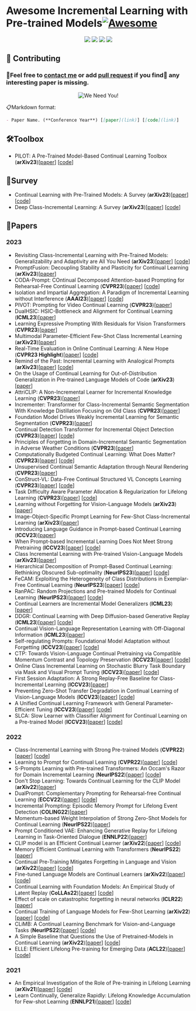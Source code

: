 # Awesome Incremental Learning with Pre-trained Models[![Awesome](https://awesome.re/badge.svg)](https://awesome.re)

<p align="center">
    <a href=""><img src="https://img.shields.io/badge/AILpapers-v1.0-orange"></a>
    <a href=""><img
src="https://img.shields.io/github/stars/sun-hailong/Awesome-Incremental-Learning-with-Pre-trained-Model?style=social"></a>
	<a href=""><img src="https://hits.seeyoufarm.com/api/count/incr/badge.svg?url=https%3A%2F%2Fgithub.com%2Fsun-hailong%2FAwesome-Incremental-Learning-with-Pre-trained-Model&count_bg=%2379C83D&title_bg=%23555555&icon=&icon_color=%23E7E7E7&title=hits&edge_flat=false"></a>
	<a href=""><img src="https://img.shields.io/github/last-commit/sun-hailong/Awesome-Incremental-Learning-with-Pre-trained-Models"></a>
</p>

## 🤗 Contributing
### 🚀Feel free to [contact me]() or add [pull request](https://github.com/sun-hailong/Awesome-Incremental-Learning-with-Pre-trained-Model/pulls) if you find👀 any interesting paper is missing.

<p align="center">
  <img src="http://cdn1.sportngin.com/attachments/news_article/7269/5172/needyou_small.jpg" alt="We Need You!">
</p>

📋Markdown format:
```markdown
- Paper Name. (**Conference Year**) [[paper](link)] [[code](link)]
```

## 🛠️Toolbox
- PILOT: A Pre-Trained Model-Based Continual Learning Toolbox (**arXiv23**)[[paper](https://arxiv.org/abs/2309.07117)] [[code](https://github.com/sun-hailong/LAMDA-PILOT)]

## 📝Survey
- Continual Learning with Pre-Trained Models: A Survey (**arXiv23**)[[paper](https://arxiv.org/abs/2401.16386)] [[code](https://github.com/sun-hailong/LAMDA-PILOT)]
- Deep Class-Incremental Learning: A Survey (**arXiv23**)[[paper](https://arxiv.org/abs/2302.03648)] [[code](https://github.com/zhoudw-zdw/CIL_Survey)]

## 📑Papers

### 2023
- Revisiting Class-Incremental Learning with Pre-Trained Models: Generalizability and Adaptivity are All You Need (**arXiv23**)[[paper](https://arxiv.org/abs/2303.07338)] [[code](https://github.com/zhoudw-zdw/RevisitingCIL)]
- PromptFusion: Decoupling Stability and Plasticity for Continual Learning (**arXiv23**)[[paper](https://arxiv.org/abs/2303.07223)]
- CODA-Prompt: COntinual Decomposed Attention-based Prompting for Rehearsal-Free Continual Learning (**CVPR23**)[[paper](https://arxiv.org/abs/2211.13218)] [[code](https://github.com/GT-RIPL/CODA-Prompt)]
- Isolation and Impartial Aggregation: A Paradigm of Incremental Learning without Interference (**AAAI23**)[[paper](https://arxiv.org/abs/2211.15969)] [[code](https://github.com/iamwangyabin/ESN)]
- PIVOT: Prompting for Video Continual Learning (**CVPR23**)[[paper](https://arxiv.org/abs/2212.04842)]
- DualHSIC: HSIC-Bottleneck and Alignment for Continual Learning (**ICML23**)[[paper](https://arxiv.org/abs/2305.00380)]
- Learning Expressive Prompting With Residuals for Vision Transformers (**CVPR23**)[[paper](https://arxiv.org/abs/2303.15591)]
- Multimodal Parameter-Efficient Few-Shot Class Incremental Learning (**arXiv23**)[[paper](https://arxiv.org/abs/2303.04751)]
- Real-Time Evaluation in Online Continual Learning: A New Hope (**CVPR23 Highlight**)[[paper](https://arxiv.org/abs/2302.01047)] [[code](https://github.com/Yasir-Ghunaim/RealtimeOCL)]
- Remind of the Past: Incremental Learning with Analogical Prompts (**arXiv23**)[[paper](https://arxiv.org/abs/2303.13898)] [[code](https://github.com/ZhihengCV/A-Prompts)]
- On the Usage of Continual Learning for Out-of-Distribution Generalization in Pre-trained Language Models of Code (**arXiv23**)[[paper](https://arxiv.org/abs/2305.04106)]
- AttriCLIP: A Non-Incremental Learner for Incremental Knowledge Learning (**CVPR23**)[[paper](https://openaccess.thecvf.com/content/CVPR2023/papers/Wang_AttriCLIP_A_Non-Incremental_Learner_for_Incremental_Knowledge_Learning_CVPR_2023_paper.pdf)]
- Incrementer: Transformer for Class-Incremental Semantic Segmentation With Knowledge Distillation Focusing on Old Class (**CVPR23**)[[paper](https://openaccess.thecvf.com/content/CVPR2023/papers/Shang_Incrementer_Transformer_for_Class-Incremental_Semantic_Segmentation_With_Knowledge_Distillation_Focusing_CVPR_2023_paper.pdf)]
- Foundation Model Drives Weakly Incremental Learning for Semantic Segmentation (**CVPR23**)[[paper](https://openaccess.thecvf.com/content/CVPR2023/papers/Yu_Foundation_Model_Drives_Weakly_Incremental_Learning_for_Semantic_Segmentation_CVPR_2023_paper.pdf)]
- Continual Detection Transformer for Incremental Object Detection (**CVPR23**)[[paper](https://openaccess.thecvf.com/content/CVPR2023/papers/Liu_Continual_Detection_Transformer_for_Incremental_Object_Detection_CVPR_2023_paper.pdf)] [[code](https://github.com/yaoyao-liu/CL-DETR)]
- Principles of Forgetting in Domain-Incremental Semantic Segmentation in Adverse Weather Conditions (**CVPR23**)[[paper](https://openaccess.thecvf.com/content/CVPR2023/papers/Kalb_Principles_of_Forgetting_in_Domain-Incremental_Semantic_Segmentation_in_Adverse_Weather_CVPR_2023_paper.pdf)]
- Computationally Budgeted Continual Learning: What Does Matter? (**CVPR23**)[[paper](https://openaccess.thecvf.com/content/CVPR2023/papers/Prabhu_Computationally_Budgeted_Continual_Learning_What_Does_Matter_CVPR_2023_paper.pdf)] [[code](https://github.com/drimpossible/BudgetCL)]
- Unsupervised Continual Semantic Adaptation through Neural Rendering (**CVPR23**)[[paper](https://openaccess.thecvf.com/content/CVPR2023/papers/Liu_Unsupervised_Continual_Semantic_Adaptation_Through_Neural_Rendering_CVPR_2023_paper.pdf)]
- ConStruct-VL: Data-Free Continual Structured VL Concepts Learning (**CVPR23**)[[paper](https://openaccess.thecvf.com/content/CVPR2023/papers/Smith_ConStruct-VL_Data-Free_Continual_Structured_VL_Concepts_Learning_CVPR_2023_paper.pdf)] [[code](https://github.com/jamessealesmith/ConStruct-VL)]
- Task Difficulty Aware Parameter Allocation & Regularization for Lifelong Learning (**CVPR23**)[[paper](https://openaccess.thecvf.com/content/CVPR2023/papers/Brahma_A_Probabilistic_Framework_for_Lifelong_Test-Time_Adaptation_CVPR_2023_paper.pdf)] [[code](https://github.com/dhanajitb/petal)]
- Learning without Forgetting for Vision-Language Models (**arXiv23**)[[paper](https://arxiv.org/abs/2305.19270)]
- Image-Object-Specific Prompt Learning for Few-Shot Class-Incremental Learning (**arXiv23**)[[paper](https://arxiv.org/abs/2309.02833)]
- Introducing Language Guidance in Prompt-based Continual Learning (**ICCV23**)[[paper](https://arxiv.org/abs/2308.15827)]
- When Prompt-based Incremental Learning Does Not Meet Strong Pretraining (**ICCV23**)[[paper](https://openaccess.thecvf.com/content/ICCV2023/papers/Tang_When_Prompt-based_Incremental_Learning_Does_Not_Meet_Strong_Pretraining_ICCV_2023_paper.pdf)] [[code](https://github.com/TOM-tym/APG)]
- Class Incremental Learning with Pre-trained Vision-Language Models (**arXiv23**)[[paper](https://arxiv.org/pdf/2310.20348.pdf)]
- Hierarchical Decomposition of Prompt-Based Continual Learning: Rethinking Obscured Sub-optimality (**NeurIPS23**)[[paper](https://arxiv.org/abs/2310.07234)] [[code](https://github.com/thu-ml/HiDe-Prompt)]
- FeCAM: Exploiting the Heterogeneity of Class Distributions in Exemplar-Free Continual Learning (**NeurIPS23**)[[paper](https://arxiv.org/abs/2309.14062)] [[code](https://github.com/dipamgoswami/FeCAM)]
- RanPAC: Random Projections and Pre-trained Models for Continual Learning (**NeurIPS23**)[[paper](https://arxiv.org/abs/2307.02251)] [[code](https://github.com/RanPAC/RanPAC)]
- Continual Learners are Incremental Model Generalizers (**ICML23**)[[paper](http://arxiv.org/abs/2306.12026)]
- DDGR: Continual Learning with Deep Diffusion-based Generative Replay (**ICML23**)[[paper](https://openreview.net/pdf?id=RlqgQXZx6r)] [[code](https://github.com/xiaocangshengGR/DDGR)]
- Continual Vision-Language Representation Learning with Off-Diagonal Information (**ICML23**)[[paper](https://arxiv.org/abs/2305.07437)]
- Self-regulating Prompts: Foundational Model Adaptation without Forgetting (**ICCV23**)[[paper](https://arxiv.org/abs/2307.06948)] [[code](https://github.com/muzairkhattak/PromptSRC)]
- CTP: Towards Vision-Language Continual Pretraining via Compatible Momentum Contrast and Topology Preservation (**ICCV23**)[[paper](https://browse.arxiv.org/pdf/2308.07146.pdf)] [[code](https://github.com/KevinLight831/CTP)]
- Online Class Incremental Learning on Stochastic Blurry Task Boundary via Mask and Visual Prompt Tuning (**ICCV23**)[[paper](https://arxiv.org/abs/2308.09303)] [[code](https://github.com/moonjunyyy/si-blurry)]
- First Session Adaptation: A Strong Replay-Free Baseline for Class-Incremental Learning (**ICCV23**)[[paper](https://arxiv.org/abs/2303.13199)]
- Preventing Zero-Shot Transfer Degradation in Continual Learning of Vision-Language Models (**ICCV23**)[[paper](https://arxiv.org/pdf/2303.06628.pdf)] [[code](https://github.com/Thunderbeee/ZSCL)]
- A Unified Continual Learning Framework with General Parameter-Efficient Tuning (**ICCV23**)[[paper](https://arxiv.org/abs/2303.10070)] [[code](https://github.com/gqk/LAE)]
- SLCA: Slow Learner with Classifier Alignment for Continual Learning on a Pre-trained Model (**ICCV23**)[[paper](https://arxiv.org/pdf/2303.05118.pdf)] [[code](https://github.com/GengDavid/SLCA)]


### 2022
- Class-Incremental Learning with Strong Pre-trained Models (**CVPR22**)[[paper](https://arxiv.org/abs/2204.03634)] [[code](https://github.com/amazon-science/sp-cil)]
- Learning to Prompt for Continual Learning (**CVPR22**)[[paper](https://arxiv.org/abs/2112.08654)] [[code](https://github.com/google-research/l2p)]
- S-Prompts Learning with Pre-trained Transformers: An Occam's Razor for Domain Incremental Learning (**NeurIPS22**)[[paper](https://arxiv.org/abs/2207.12819)] [[code]( https://github.com/iamwangyabin/S-Prompts)]
- Don't Stop Learning: Towards Continual Learning for the CLIP Model (**arXiv22**)[[paper](https://arxiv.org/abs/2207.09248)]
- DualPrompt: Complementary Prompting for Rehearsal-free Continual Learning (**ECCV22**)[[paper](https://arxiv.org/abs/2204.04799)] [[code](https://github.com/google-research/l2p)]
- Incremental Prompting: Episodic Memory Prompt for Lifelong Event Detection (**COLING22**)[[paper](https://arxiv.org/abs/2204.07275)]
- Momentum-based Weight Interpolation of Strong Zero-Shot Models for Continual Learning (**NeurIPS22**)[[paper](https://arxiv.org/abs/2211.03186)]
- Prompt Conditioned VAE: Enhancing Generative Replay for Lifelong Learning in Task-Oriented Dialogue (**ENNLP22**)[[paper](https://arxiv.org/abs/2210.07783)]
- CLIP model is an Efficient Continual Learner (**arXiv22**)[[paper](https://arxiv.org/abs/2210.03114)] [[code](https://github.com/vgthengane/Continual-CLIP)]
- Memory Efficient Continual Learning with Transformers (**NeurIPS22**)[[paper](https://arxiv.org/abs/2203.04640)]
- Continual Pre-Training Mitigates Forgetting in Language and Vision (**arXiv22**)[[paper](https://arxiv.org/abs/2205.09357)] [[code](https://github.com/AndreaCossu/continual-pretraining-nlp-vision)]
- Fine-tuned Language Models are Continual Learners (**arXiv22**)[[paper](https://arxiv.org/abs/2205.12393)] [[code](https://github.com/ThomasScialom/T0_continual_learning)]
- Continual Learning with Foundation Models: An Empirical Study of Latent Replay (**CoLLAs22**)[[paper](https://arxiv.org/abs/2205.00329)] [[code](https://github.com/oleksost/latent_CL)]
- Effect of scale on catastrophic forgetting in neural networks (**ICLR22**)[[paper](https://openreview.net/pdf?id=GhVS8_yPeEa)]
- Continual Training of Language Models for Few-Shot Learning (**arXiv22**)[[paper](https://arxiv.org/abs/2210.05549)] [[code](https://github.com/UIC-Liu-Lab/CPT)]
- CLiMB: A Continual Learning Benchmark for Vision-and-Language Tasks (**NeurIPS22**)[[paper](https://arxiv.org/abs/2206.09059)] [[code](https://github.com/GLAMOR-USC/CLiMB)]
- A Simple Baseline that Questions the Use of Pretrained-Models in Continual Learning (**arXiv22**)[[paper](https://arxiv.org/abs/2210.04428)] [[code](https://github.com/UIC-Liu-Lab/CPT)]
- ELLE: Efficient Lifelong Pre-training for Emerging Data (**ACL22**)[[paper](https://arxiv.org/abs/2203.06311)] [[code](https://github.com/thunlp/ELLE)]


### 2021
- An Empirical Investigation of the Role of Pre-training in Lifelong Learning (**arXiv21**)[[paper](https://arxiv.org/abs/2112.09153)] [[code](https://github.com/sanketvmehta/lifelong-learning-pretraining-and-sam)]
- Learn Continually, Generalize Rapidly: Lifelong Knowledge Accumulation for Few-shot Learning (**ENNLP21**)[[paper](https://arxiv.org/abs/2104.08808)] [[code](https://github.com/INK-USC/CLIF)]